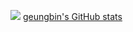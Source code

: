 <a href="https://blog.naver.com/leb4610" target="_blank"><img src="https://img.shields.io/badge/Naver-03C75A?style=flat-square&logo=Naver&logoColor=white"/></a>
[geungbin's GitHub stats](https://github-readme-stats.vercel.app/api?username=geungbin&show_icons=true&theme=radical)
